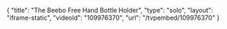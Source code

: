 {
    "title": "The Beebo Free Hand Bottle Holder",
    "type": "solo",
    "layout": "iframe-static",
    "videoId": "109976370",
    "url": "\/tvpembed\/109976370"
}